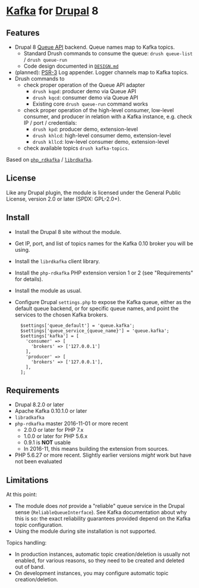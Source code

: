 # [Kafka] for [Drupal] 8

[Kafka]: https://kafka.apache.org/
[Drupal]:  https://drupal.org/


## Features

* Drupal 8 [Queue API] backend. Queue names map to Kafka topics.
  * Standard Drush commands to consume the queue: `drush queue-list` / `drush queue-run`
  * Code design documented in [`DESIGN.md`]
* (planned): [PSR-3] Log appender. Logger channels map to Kafka topics.
* Drush commands to 
  * check proper operation of the Queue API adapter
    * `drush kqpd`: producer demo via Queue API
    * `drush kqcd`: consumer demo via Queue API
    * Existing core `drush queue-run` command works
  * check proper operation of the high-level consumer, low-level
    consumer, and producer in relation with a Kafka instance, e.g.  check IP / 
    port / credentials: 
    * `drush kpd`: producer demo, extension-level
    * `drush khlcd`: high-level consumer demo, extension-level
    * `drush kllcd`: low-level consumer demo, extension-level
  * check available topics `drush kafka-topics`.

Based on [`php_rdkafka`] / [`librdkafka`].

[`DESIGN.md`]: docs/DESIGN.md
[`librdkafka`]: https://github.com/edenhill/librdkafka
[`php_rdkafka`]: https://github.com/arnaud-lb/php-rdkafka
[PSR-3]: http://www.php-fig.org/psr/psr-3/
[Queue API]: https://api.drupal.org/api/drupal/core%21core.api.php/group/queue/8.2.x


## License

Like any Drupal plugin, the module is licensed under the General Public License,
version 2.0 or later (SPDX: GPL-2.0+).


## Install

* Install the Drupal 8 site without the module.
* Get IP, port, and list of topics names for the Kafka 0.10 broker you will be using.
* Install the `librdkafka` client library.
* Install the `php-rdkafka` PHP extension version 1 or 2 (see "Requirements" for details).
* Install the module as usual.
* Configure Drupal `settings.php` to expose the Kafka queue, either as the 
  default queue backend, or for specific queue names, and point the services to
  the chosen Kafka brokers.

        $settings['queue_default'] = 'queue.kafka';
        $settings['queue_service_{queue_name}'] = 'queue.kafka';
        $settings['kafka'] = [
          'consumer' => [
            'brokers' => ['127.0.0.1']
          ],
          'producer' => [
            'brokers' => ['127.0.0.1'],
          ],
        ];


## Requirements

* Drupal 8.2.0 or later
* Apache Kafka 0.10.1.0 or later
* `libradkafka`
* `php-rdkafka` master 2016-11-01 or more recent
  * 2.0.0 or later for PHP 7.x
  * 1.0.0 or later for PHP 5.6.x
  * 0.9.1 is __NOT__ usable
  * In 2016-11, this means building the extension from sources.
* PHP 5.6.27 or more recent. Slightly earlier versions _might_ work but have not been evaluated


## Limitations

At this point:
 
  * The module does _not_ provide a "reliable" queue service in the Drupal sense
    (`ReliableQueueInterface`). See Kafka documentation about why this is so: 
    the exact reliability guarantees provided depend on the Kafka topic 
    configuration.
  * Using the module during site installation is not supported.
  
Topics handling:

  * In production instances, automatic topic creation/deletion is usually not
    enabled, for various reasons, so they need to be created and deleted out of 
    band. 
  * On development instances, you may configure automatic topic creation/deletion.
